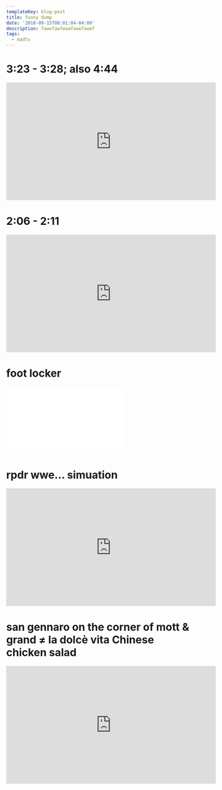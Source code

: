 ```yaml
---
templateKey: blog-post
title: funny dump
date: '2018-09-15T00:01:04-04:00'
description: fawefawfewafawefawef
tags:
  - madtv
---
```

# 3:23 - 3:28; also 4:44

<iframe width="560" height="315" src="https://www.youtube.com/embed/ngHI7ApqUkc?start=203" frameborder="0" allow="accelerometer; autoplay; encrypted-media; gyroscope; picture-in-picture" allowfullscreen></iframe>

# 2:06 - 2:11 

<iframe width="560" height="315" src="https://www.youtube.com/embed/aMRKnH2dgjU?start=125" frameborder="0" allow="accelerometer; autoplay; encrypted-media; gyroscope; picture-in-picture" allowfullscreen></iframe>

# foot locker

<iframe src="//www.clickhole.com/embed/video/iframe?id=mcp-3513681&post_id=&blog_id=1636577167&platform=embed&autoplay=false&mute=false" width="320" height="180" allowfullscreen frameborder=0></iframe>

# rpdr wwe... simuation

<iframe width="560" height="315" src="https://www.youtube.com/embed/kHigulQ45tk" frameborder="0" allow="autoplay; encrypted-media" allowfullscreen></iframe>

# san gennaro on the corner of mott & grand ≠ la dolcè vita Chinese chicken salad

<iframe width="560" height="315" src="https://www.youtube.com/embed/EKZS4Jn6gRM" frameborder="0" allow="autoplay; encrypted-media" allowfullscreen></iframe>
